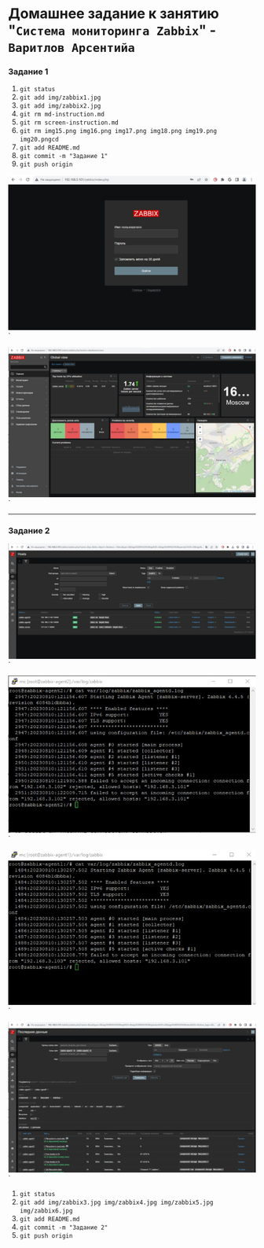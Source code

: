 # Домашнее задание к занятию "`Система мониторинга Zabbix`" - `Варитлов Арсентийа`


### Задание 1

1. `git status`
2. `git add img/zabbix1.jpg`
3. `git add img/zabbix2.jpg`
4. `git rm md-instruction.md`
5. `git rm screen-instruction.md`
6. `git rm img15.png img16.png img17.png img18.png img19.png img20.pngcd`
7. `git add README.md`
8. `git commit -m "Задание 1"`
9. `git push origin`

![Скриншот 1](https://github.com/ArsentiyV/02-monitoring/blob/main/img/zabbix1.jpg)`

![Скриншот 2](https://github.com/ArsentiyV/02-monitoring/blob/main/img/zabbix2.jpg)`


---

### Задание 2

![Скриншот 3](https://github.com/ArsentiyV/02-monitoring/blob/main/img/zabbix3.jpg)`

![Скриншот 4](https://github.com/ArsentiyV/02-monitoring/blob/main/img/zabbix4.jpg)`

![Скриншот 5](https://github.com/ArsentiyV/02-monitoring/blob/main/img/zabbix5.jpg)`

![Скриншот 6](https://github.com/ArsentiyV/02-monitoring/blob/main/img/zabbix6.jpg)`


1. `git status`
2. `git add img/zabbix3.jpg img/zabbix4.jpg img/zabbix5.jpg img/zabbix6.jpg`
3. `git add README.md`
3. `git commit -m "Задание 2"`
4. `git push origin`
